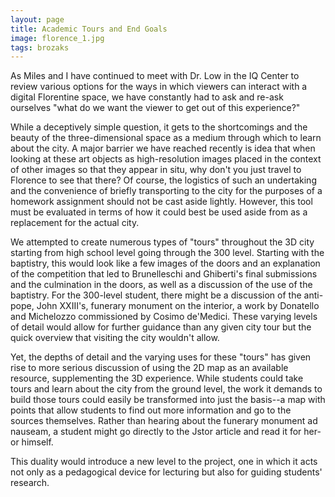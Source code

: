 ```yaml
---
layout: page
title: Academic Tours and End Goals
image: florence_1.jpg
tags: brozaks
---
```


As Miles and I have continued to meet with Dr. Low in the IQ Center to review various options for the ways in which viewers can interact with a digital Florentine space, we have constantly had to ask and re-ask ourselves "what do we want the viewer to get out of this experience?"
<!-- more -->
While a deceptively simple question, it gets to the shortcomings and the beauty of the three-dimensional space as a medium through which to learn about the city. A major barrier we have reached recently is idea that when looking at these art objects as high-resolution images placed in the context of other images so that they appear in situ, why don't you just travel to Florence to see that there? Of course, the logistics of such an undertaking and the convenience of briefly transporting to the city for the purposes of a homework assignment should not be cast aside lightly. However, this tool must be evaluated in terms of how it could best be used aside from as a replacement for the actual city. 

We attempted to create numerous types of "tours" throughout the 3D city starting from high school level going through the 300 level. Starting with the baptistry, this would look like a few images of the doors and an explanation of the competition that led to Brunelleschi and Ghiberti's final submissions and the culmination in the doors, as well as a discussion of the use of the baptistry. For the 300-level student, there might be a discussion of the anti-pope, John XXIII's, funerary monument on the interior, a work by Donatello and Michelozzo commissioned by Cosimo de'Medici. These varying levels of detail would allow for further guidance than any given city tour but the quick overview that visiting the city wouldn't allow.

Yet, the depths of detail and the varying uses for these "tours" has given rise to more serious discussion of using the 2D map as an available resource, supplementing the 3D experience. While students could take tours and learn about the city from the ground level, the work it demands to build those tours could easily be transformed into just the basis--a map with points that allow students to find out more information and go to the sources themselves. Rather than hearing about the funerary monument ad nauseam, a student might go directly to the Jstor article and read it for her- or himself.

This duality would introduce a new level to the project, one in which it acts not only as a pedagogical device for lecturing but also for guiding students' research.
